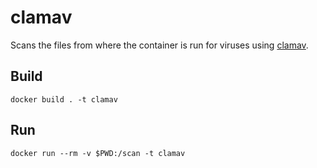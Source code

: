 # clamav
Scans the files from where the container is run for viruses using [clamav](https://www.clamav.net/).

## Build
```
docker build . -t clamav
```

## Run
```
docker run --rm -v $PWD:/scan -t clamav
```
